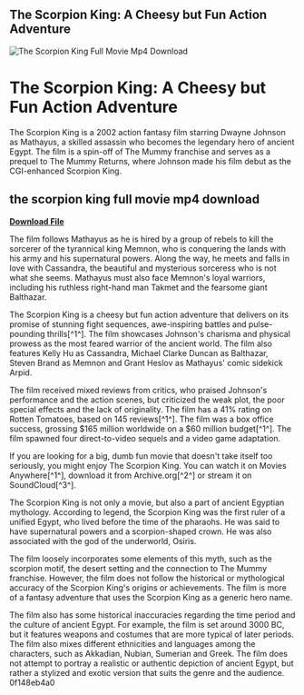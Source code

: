 ## The Scorpion King: A Cheesy but Fun Action Adventure

 
![The Scorpion King Full Movie Mp4 Download](https://i1.sndcdn.com/avatars-MbcEkA8l0J03zc0o-Lo60eA-t240x240.jpg)

 
# The Scorpion King: A Cheesy but Fun Action Adventure
 
The Scorpion King is a 2002 action fantasy film starring Dwayne Johnson as Mathayus, a skilled assassin who becomes the legendary hero of ancient Egypt. The film is a spin-off of The Mummy franchise and serves as a prequel to The Mummy Returns, where Johnson made his film debut as the CGI-enhanced Scorpion King.
 
## the scorpion king full movie mp4 download


[**Download File**](https://www.google.com/url?q=https%3A%2F%2Ftlniurl.com%2F2tKDuh&sa=D&sntz=1&usg=AOvVaw3MtMRqmgkoBrxiL1xYo1dQ)

 
The film follows Mathayus as he is hired by a group of rebels to kill the sorcerer of the tyrannical king Memnon, who is conquering the lands with his army and his supernatural powers. Along the way, he meets and falls in love with Cassandra, the beautiful and mysterious sorceress who is not what she seems. Mathayus must also face Memnon's loyal warriors, including his ruthless right-hand man Takmet and the fearsome giant Balthazar.
 
The Scorpion King is a cheesy but fun action adventure that delivers on its promise of stunning fight sequences, awe-inspiring battles and pulse-pounding thrills[^1^]. The film showcases Johnson's charisma and physical prowess as the most feared warrior of the ancient world. The film also features Kelly Hu as Cassandra, Michael Clarke Duncan as Balthazar, Steven Brand as Memnon and Grant Heslov as Mathayus' comic sidekick Arpid.
 
The film received mixed reviews from critics, who praised Johnson's performance and the action scenes, but criticized the weak plot, the poor special effects and the lack of originality. The film has a 41% rating on Rotten Tomatoes, based on 145 reviews[^1^]. The film was a box office success, grossing $165 million worldwide on a $60 million budget[^1^]. The film spawned four direct-to-video sequels and a video game adaptation.
 
If you are looking for a big, dumb fun movie that doesn't take itself too seriously, you might enjoy The Scorpion King. You can watch it on Movies Anywhere[^1^], download it from Archive.org[^2^] or stream it on SoundCloud[^3^].

The Scorpion King is not only a movie, but also a part of ancient Egyptian mythology. According to legend, the Scorpion King was the first ruler of a unified Egypt, who lived before the time of the pharaohs. He was said to have supernatural powers and a scorpion-shaped crown. He was also associated with the god of the underworld, Osiris.
 
The film loosely incorporates some elements of this myth, such as the scorpion motif, the desert setting and the connection to The Mummy franchise. However, the film does not follow the historical or mythological accuracy of the Scorpion King's origins or achievements. The film is more of a fantasy adventure that uses the Scorpion King as a generic hero name.
 
The film also has some historical inaccuracies regarding the time period and the culture of ancient Egypt. For example, the film is set around 3000 BC, but it features weapons and costumes that are more typical of later periods. The film also mixes different ethnicities and languages among the characters, such as Akkadian, Nubian, Sumerian and Greek. The film does not attempt to portray a realistic or authentic depiction of ancient Egypt, but rather a stylized and exotic version that suits the genre and the audience.
 0f148eb4a0
